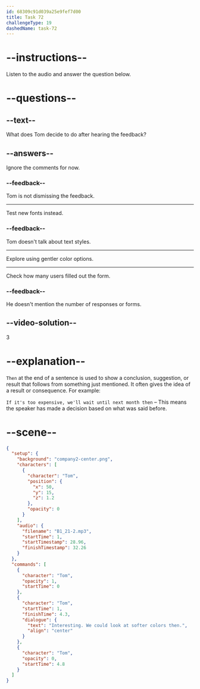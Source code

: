 ```yaml
---
id: 68309c91d039a25e9fef7d00
title: Task 72
challengeType: 19
dashedName: task-72
---
```


<!-- (Audio) Tom: Interesting. We could look at softer colors then. -->

# --instructions--

Listen to the audio and answer the question below.

# --questions--

## --text--

What does Tom decide to do after hearing the feedback?

## --answers--

Ignore the comments for now.

### --feedback--

Tom is not dismissing the feedback.

---

Test new fonts instead.

### --feedback--

Tom doesn't talk about text styles.

---

Explore using gentler color options.

---

Check how many users filled out the form.

### --feedback--

He doesn't mention the number of responses or forms.

## --video-solution--

3

# --explanation--

`Then` at the end of a sentence is used to show a conclusion, suggestion, or result that follows from something just mentioned. It often gives the idea of a result or consequence. For example:

`If it's too expensive, we'll wait until next month then` – This means the speaker has made a decision based on what was said before.

# --scene--

```json
{
  "setup": {
    "background": "company2-center.png",
    "characters": [
      {
        "character": "Tom",
        "position": {
          "x": 50,
          "y": 15,
          "z": 1.2
        },
        "opacity": 0
      }
    ],
    "audio": {
      "filename": "B1_21-2.mp3",
      "startTime": 1,
      "startTimestamp": 28.96,
      "finishTimestamp": 32.26
    }
  },
  "commands": [
    {
      "character": "Tom",
      "opacity": 1,
      "startTime": 0
    },
    {
      "character": "Tom",
      "startTime": 1,
      "finishTime": 4.3,
      "dialogue": {
        "text": "Interesting. We could look at softer colors then.",
        "align": "center"
      }
    },
    {
      "character": "Tom",
      "opacity": 0,
      "startTime": 4.8
    }
  ]
}
```
